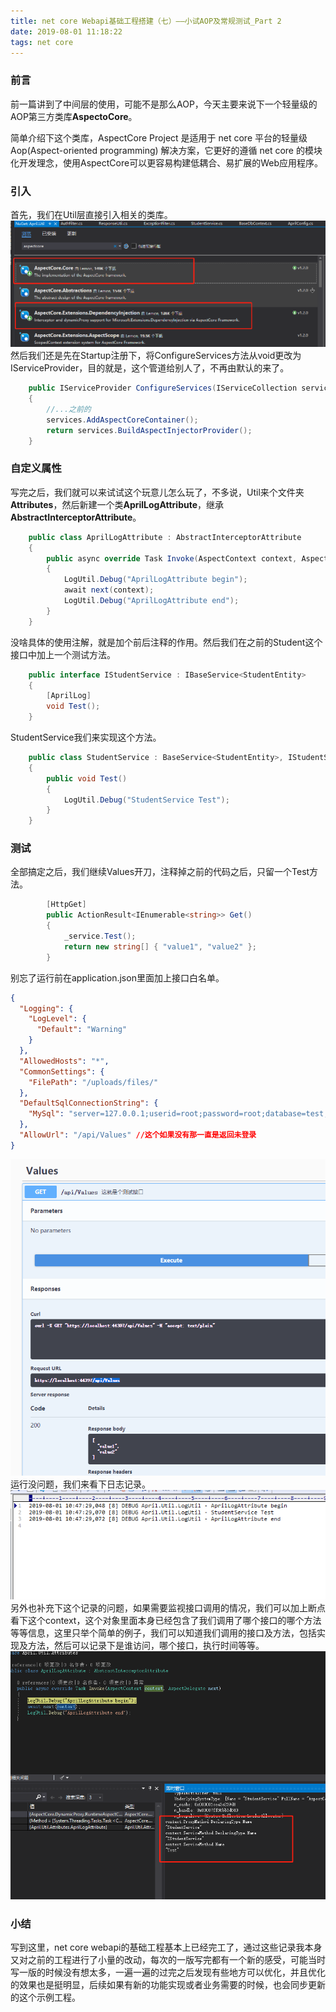 ```yaml
---
title: net core Webapi基础工程搭建（七）——小试AOP及常规测试_Part 2
date: 2019-08-01 11:18:22
tags: net core
---
```


### 前言
前一篇讲到了中间层的使用，可能不是那么AOP，今天主要来说下一个轻量级的AOP第三方类库**AspectoCore**。

简单介绍下这个类库，AspectCore Project 是适用于 net core 平台的轻量级 Aop(Aspect-oriented programming) 解决方案，它更好的遵循 net core 的模块化开发理念，使用AspectCore可以更容易构建低耦合、易扩展的Web应用程序。

### 引入
首先，我们在Util层直接引入相关的类库。
![引入](net-core-aop-2/1.png)
然后我们还是先在Startup注册下，将ConfigureServices方法从void更改为IServiceProvider，目的就是，这个管道给别人了，不再由默认的来了。
```csharp
	public IServiceProvider ConfigureServices(IServiceCollection services)
	{
		//...之前的
		services.AddAspectCoreContainer();
        return services.BuildAspectInjectorProvider();
	}
```

### 自定义属性
写完之后，我们就可以来试试这个玩意儿怎么玩了，不多说，Util来个文件夹**Attributes**，然后新建一个类**AprilLogAttribute**，继承**AbstractInterceptorAttribute**。
```csharp
    public class AprilLogAttribute : AbstractInterceptorAttribute
    {
        public async override Task Invoke(AspectContext context, AspectDelegate next)
        {
            LogUtil.Debug("AprilLogAttribute begin");
            await next(context);
            LogUtil.Debug("AprilLogAttribute end");
        }
    }
```
没啥具体的使用注解，就是加个前后注释的作用。然后我们在之前的Student这个接口中加上一个测试方法。
```csharp
    public interface IStudentService : IBaseService<StudentEntity>
    {
        [AprilLog]
        void Test();
    }
```
StudentService我们来实现这个方法。
```csharp
    public class StudentService : BaseService<StudentEntity>, IStudentService
    {
        public void Test()
        {
            LogUtil.Debug("StudentService Test");
        }
    }
```

### 测试
全部搞定之后，我们继续Values开刀，注释掉之前的代码之后，只留一个Test方法。
```csharp
        [HttpGet]
        public ActionResult<IEnumerable<string>> Get()
        {
            _service.Test();
            return new string[] { "value1", "value2" };
        }
```

别忘了运行前在application.json里面加上接口白名单。
```json
{
  "Logging": {
    "LogLevel": {
      "Default": "Warning"
    }
  },
  "AllowedHosts": "*",
  "CommonSettings": {
    "FilePath": "/uploads/files/"
  },
  "DefaultSqlConnectionString": {
    "MySql": "server=127.0.0.1;userid=root;password=root;database=test;"
  },
  "AllowUrl": "/api/Values" //这个如果没有那一直是返回未登录
}
```

![测试](net-core-aop-2/2.png)
运行没问题，我们来看下日志记录。
![日志](net-core-aop-2/3.png)
另外也补充下这个记录的问题，如果需要监视接口调用的情况，我们可以加上断点看下这个context，这个对象里面本身已经包含了我们调用了哪个接口的哪个方法等等信息，这里只举个简单的例子，我们可以知道我们调用的接口及方法，包括实现及方法，然后可以记录下是谁访问，哪个接口，执行时间等等。
![示例](net-core-aop-2/4.png)

### 小结
写到这里，net core webapi的基础工程基本上已经完工了，通过这些记录我本身又对之前的工程进行了小量的改动，每次的一版写完都有一个新的感受，可能当时写一版的时候没有想太多，一遍一遍的过完之后发现有些地方可以优化，并且优化的效果也是挺明显，后续如果有新的功能实现或者业务需要的时候，也会同步更新的这个示例工程。

